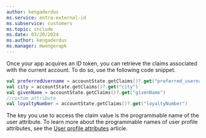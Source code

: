 ```yaml
---
author: kengaderdus
ms.service: entra-external-id
ms.subservice: customers
ms.topic: include
ms.date: 03/20/2024
ms.author: kengaderdus
ms.manager: mwongerapk
---
```

Once your app acquires an ID token, you can retrieve the claims associated with the current account. To do so, use the following code snippet.

```kotlin
val preferredUsername = accountState.getClaims()?.get("preferred_username")
val city = accountState.getClaims()?.get("city")
val givenName = accountState.getClaims()?.get("givenName")
//custom attribute
val loyaltyNumber = accountState.getClaims()?.get("loyaltyNumber")
```

The key you use to access the claim value is the programmable name of the user attribute. To learn more about the programmable names of user profile attributes, see the [User profile attributes](../../concept-user-attributes.md) article.
